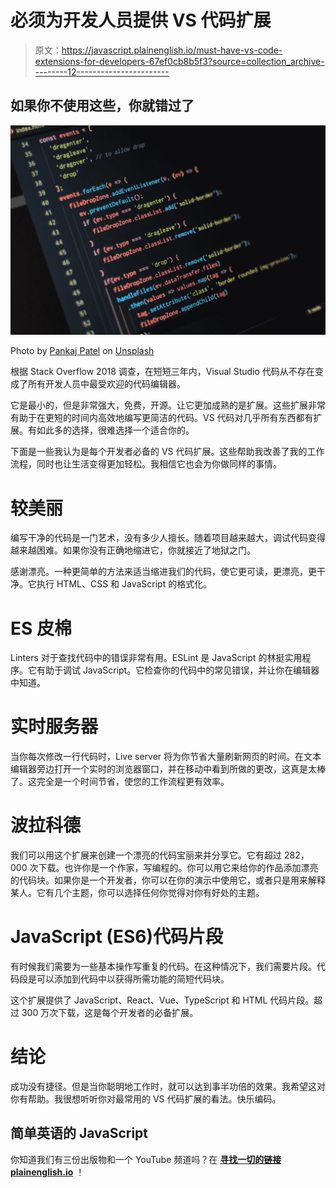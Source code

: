 # 必须为开发人员提供 VS 代码扩展

> 原文：<https://javascript.plainenglish.io/must-have-vs-code-extensions-for-developers-67ef0cb8b5f3?source=collection_archive---------12----------------------->

## 如果你不使用这些，你就错过了

![](img/7702ebbc17749ad054ccc2a95d92e155.png)

Photo by [Pankaj Patel](https://unsplash.com/@pankajpatel?utm_source=medium&utm_medium=referral) on [Unsplash](https://unsplash.com?utm_source=medium&utm_medium=referral)

根据 Stack Overflow 2018 调查，在短短三年内，Visual Studio 代码从不存在变成了所有开发人员中最受欢迎的代码编辑器。

它是最小的，但是非常强大，免费，开源。让它更加成熟的是扩展。这些扩展非常有助于在更短的时间内高效地编写更简洁的代码。VS 代码对几乎所有东西都有扩展。有如此多的选择，很难选择一个适合你的。

下面是一些我认为是每个开发者必备的 VS 代码扩展。这些帮助我改善了我的工作流程，同时也让生活变得更加轻松。我相信它也会为你做同样的事情。

# 较美丽

编写干净的代码是一门艺术，没有多少人擅长。随着项目越来越大，调试代码变得越来越困难。如果你没有正确地缩进它，你就接近了地狱之门。

感谢漂亮。一种更简单的方法来适当缩进我们的代码，使它更可读，更漂亮，更干净。它执行 HTML、CSS 和 JavaScript 的格式化。

# ES 皮棉

Linters 对于查找代码中的错误非常有用。ESLint 是 JavaScript 的林挺实用程序。它有助于调试 JavaScript。它检查你的代码中的常见错误，并让你在编辑器中知道。

# 实时服务器

当你每次修改一行代码时，Live server 将为你节省大量刷新网页的时间。在文本编辑器旁边打开一个实时的浏览器窗口，并在移动中看到所做的更改，这真是太棒了。这完全是一个时间节省，使您的工作流程更有效率。

# 波拉科德

我们可以用这个扩展来创建一个漂亮的代码宝丽来并分享它。它有超过 282，000 次下载。也许你是一个作家，写编程的。你可以用它来给你的作品添加漂亮的代码块。如果你是一个开发者，你可以在你的演示中使用它，或者只是用来解释某人。它有几个主题，你可以选择任何你觉得对你有好处的主题。

# JavaScript (ES6)代码片段

有时候我们需要为一些基本操作写重复的代码。在这种情况下，我们需要片段。代码段是可以添加到代码中以获得所需功能的简短代码块。

这个扩展提供了 JavaScript、React、Vue、TypeScript 和 HTML 代码片段。超过 300 万次下载，这是每个开发者的必备扩展。

# 结论

成功没有捷径。但是当你聪明地工作时，就可以达到事半功倍的效果。我希望这对你有帮助。我很想听听你对最常用的 VS 代码扩展的看法。快乐编码。

## 简单英语的 JavaScript

你知道我们有三份出版物和一个 YouTube 频道吗？在 [**寻找一切的链接 plainenglish.io**](https://plainenglish.io/) ！